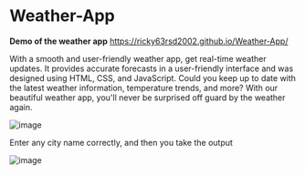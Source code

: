 # Weather-App


**Demo of the weather app**
https://ricky63rsd2002.github.io/Weather-App/


With a smooth and user-friendly weather app, get real-time weather updates. It provides accurate forecasts in a user-friendly interface and was designed using HTML, CSS, and JavaScript. Could you keep up to date with the latest weather information, temperature trends, and more? With our beautiful weather app, you'll never be surprised off guard by the weather again.

![image](https://github.com/Ricky63rsd2002/Weather-App/assets/110671339/b2a8fcf9-b84a-46e1-9fe8-6710e4f12edb)

Enter any city name correctly, and then you take the output

![image](https://github.com/Ricky63rsd2002/Weather-App/assets/110671339/20641102-2d57-4d45-a133-2e966340adde)




